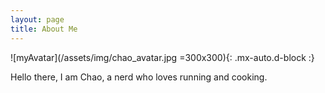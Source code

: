 ```yaml
---
layout: page
title: About Me
---
```


![myAvatar](/assets/img/chao_avatar.jpg =300x300){: .mx-auto.d-block :}

Hello there, I am Chao, a nerd who loves running and cooking.